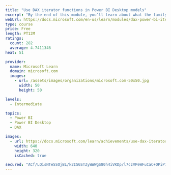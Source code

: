 ```yaml
---
title: "Use DAX iterator functions in Power BI Desktop models"
excerpt: "By the end of this module, you’ll learn about what the family of iterator functions can do and how to use them in your DAX calculations. Calculations will include custom summarizations, ranking, and concatenation."
webUrl: https://docs.microsoft.com/en-us/learn/modules/dax-power-bi-iterator-functions/
type: course
price: Free
length: PT12M
ratings:
  count: 282
  average: 4.7411346
heat: 51

provider:
  name: Microsoft Learn
  domain: microsoft.com
  images:
    - url: /assets/images/organizations/microsoft.com-50x50.jpg
      width: 50
      height: 50

levels:
  - Intermediate

topics:
  - Power BI
  - Power BI Desktop
  - DAX

images:
  - url: https://docs.microsoft.com/learn/achievements/use-dax-iterator-functions-power-bi-desktop-social.png
    width: 640
    height: 320
    isCached: true

secured: "ACf/LQisNTeSSOjBL/k2ISGSTZyWWWgS80h4iVKDp/l7czVPeWFuCaC+OPiP7k/TFYPsgIeP5dTMqjuUOnc5vQ1CJmzmFWGEIV0TZ+XWPZXPjvWQgc+XDnMao45ZJ7EEIWPjz7S3WezjbspQUBa/PLPI1QsbuwhaVrH8iBDNLwk7XgUcWM11IKO1WkYcLlG5TqZOX63s+tzn197rubsDwz0WzanKrenjk+j6uoIjIsv+XvBxPFAi7Yl3fxrMFqD9MSxXbbwzLLiGJhXk3lH0x7bShDq2EcYyOD1/MLNPw2VLPzvOZRUmPcuPZW87fBptptHALrNpqk8VdQiL41IzkZsO5aUYeZkqVRwVrc2MqzHrBkxKdVPgJjTFj8t9SJFwJJvHMdK1mZ+di9DeRBsUky54munJ7yiOcuNfyJf7wjM=;+MDw//eJR+svrLROKTGV2Q=="
---
```


